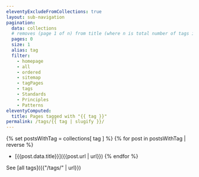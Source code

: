 ```yaml
---
eleventyExcludeFromCollections: true
layout: sub-navigation
pagination:
  data: collections
  # removes (page 1 of n) from title (where n is total number of tags in use)
  pages: 0 
  size: 1
  alias: tag
  filter:
    - homepage
    - all
    - ordered
    - sitemap
    - tagPages
    - tags
    - Standards
    - Principles
    - Patterns
eleventyComputed:
  title: Pages tagged with "{{ tag }}"
permalink: /tags/{{ tag | slugify }}/
---
```


{% set postsWithTag = collections[ tag ] %}
{% for post in postsWithTag | reverse %}
- [{{post.data.title}}]({{post.url | url}})
{% endfor %}

See [all tags]({{"/tags/" | url}})
